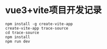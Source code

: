 # vue3+vite项目开发记录

```text
npm install -g create-vite-app
create-vite-app trace-source
cd trace-source
npm install
npm run dev
```

